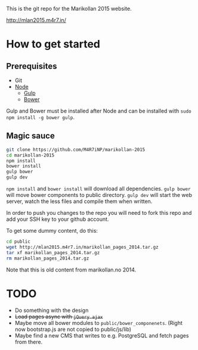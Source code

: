 This is the git repo for the Marikollan 2015 website.

http://mlan2015.m4r7.in/

# How to get started
## Prerequisites
* Git
* [Node](https://nodejs.org/)
  * [Gulp](https://www.npmjs.com/package/gulp)
  * [Bower](https://www.npmjs.com/package/bower)

Gulp and Bower must be installed after Node and can be installed with `sudo npm install -g bower gulp`.

## Magic sauce
```bash
git clone https://github.com/M4R7iNP/marikollan-2015
cd marikollan-2015
npm install
bower install
gulp bower
gulp dev
```
`npm install` and `bower install` will download all dependencies. `gulp bower` will move bower components to public directory. `gulp dev` will start the web server, watch the less files and compile them when written.

In order to push you changes to the repo you will need to fork this repo and add your SSH key to your github account.

To get some dummy content, do this:
```bash
cd public
wget http://mlan2015.m4r7.in/marikollan_pages_2014.tar.gz
tar xf marikollan_pages_2014.tar.gz
rm marikollan_pages_2014.tar.gz
```
Note that this is old content from marikollan.no 2014.

# TODO
* Do something with the design
* ~~Load pages async with `jQuery.ajax`~~
* Maybe move all bower modules to `public/bower_componenets`. (Right now bootstrap.js are not copied to public/js/lib)
* Maybe find a new CMS that writes to e.g. PostgreSQL and fetch pages from there.
